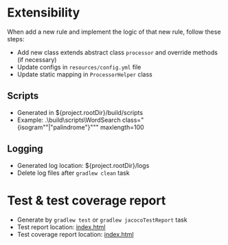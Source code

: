 # Extensibility

When add a new rule and implement the logic of that new rule, follow these steps:

- Add new class extends abstract class `processor` and override methods (if necessary)
- Update configs in `resources/config.yml` file
- Update static mapping in `ProcessorHelper` class

## Scripts

- Generated in ${project.rootDir}/build/scripts
- Example:  .\build\scripts\WordSearch class="{isogram""|"palindrome"}""" maxlength=100


## Logging 

- Generated log location: ${project.rootDir}/logs
- Delete log files after `gradlew clean` task
 
# Test & test coverage report

- Generate by `gradlew test` or `gradlew jacocoTestReport` task
- Test report location: [index.html](build/reports/tests/test/index.html)
- Test coverage report location: [index.html](build/jacocoHtml/index.html)
